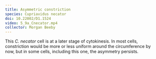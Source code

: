 ```yaml
---
title: Asymmetric constriction
species: Cupriavidus necator 
doi: 10.22002/D1.1524
video: 5_9a_Cnecator.mp4
collector: Morgan Beeby
---
```


This *C. necator* cell is at a later stage of cytokinesis. In most cells, constriction would be more or less uniform around the circumference by now, but in some cells, including this one, the asymmetry persists.


